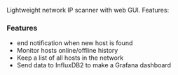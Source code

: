 Lightweight network IP scanner with web GUI. Features:


### Features

- end notification when new host is found
- Monitor hosts online/offline history
- Keep a list of all hosts in the network
- Send data to InfluxDB2 to make a Grafana dashboard
